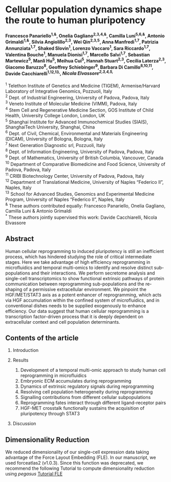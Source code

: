 # Cellular population dynamics shape the route to human pluripotency
#### Francesco Panariello<sup>1,&</sup>, Onelia Gagliano<sup>2,3,4,&</sup>, Camilla Luni<sup>5,6,&</sup>, Antonio Grimaldi<sup>1,&</sup>, Silvia Angiolillo<sup>2,3</sup>, Wei Qin<sup>2,3,5</sup>, Anna Manfredi<sup>1,7</sup>, Patrizia Annunziata<sup>1,7</sup>, Shaked Slovin<sup>1</sup>, Lorenzo Vaccaro<sup>1</sup>, Sara Riccardo<sup>1,7</sup>, Valentina Bouche<sup>1</sup>, Manuela Dionisi<sup>1,7</sup>, Marcello Salvi<sup>1,7</sup>, Sebastian Martewicz<sup>5</sup>, Manli Hu<sup>5</sup>, Meihua Cui<sup>5</sup>, Hannah Stuart<sup>2,3</sup>, Cecilia Laterza<sup>2,3</sup>, Giacomo Baruzzo<sup>8</sup>, Geoffrey Schiebinger<sup>9</sup>, Barbara Di Camillo<sup>8,10,11</sup>, Davide Cacchiarelli<sup>1,12,13,*</sup>, Nicola Elvassore<sup>2,3,4,5,*</sup>

<sup>1</sup> Telethon Institute of Genetics and Medicine (TIGEM), Armenise/Harvard Laboratory of Integrative Genomics, Pozzuoli, Italy </br>
<sup>2</sup> Dept. of Industrial Engineering, University of Padova, Padova, Italy </br>
<sup>3</sup> Veneto Institute of Molecular Medicine (VIMM), Padova, Italy </br>
<sup>4</sup> Stem Cell and Regenerative Medicine Section, GOS Institute of Child Health, University College London, London, UK </br>
<sup>5</sup> Shanghai Institute for Advanced Immunochemical Studies (SIAIS), ShanghaiTech University, Shanghai, China </br>
<sup>6</sup> Dept. of Civil, Chemical, Environmental and Materials Engineering (DICAM), University of Bologna, Bologna, Italy </br>
<sup>7</sup> Next Generation Diagnostic srl, Pozzuoli, Italy </br>
<sup>8</sup> Dept. of Information Engineering, University of Padova, Padova, Italy </br>
<sup>9</sup> Dept. of Mathematics, University of British Columbia, Vancouver, Canada </br>
<sup>10</sup> Department of Comparative Biomedicine and Food Science, University of Padova, Padova, Italy </br>
<sup>11</sup> CRIBI Biotechnology Center, University of Padova, Padova, Italy </br>
<sup>12</sup> Department of Translational Medicine, University of Naples “Federico II”, Naples, Italy </br>
<sup>13</sup> School for Advanced Studies, Genomics and Experimental Medicine Program, University of Naples “Federico II”, Naples, Italy </br>
<sup>&</sup> These authors contributed equally: Francesco Panariello, Onelia Gagliano, Camilla Luni & Antonio Grimaldi </br>
<sup>*</sup> These authors jointly supervised this work: Davide Cacchiarelli, Nicola Elvassore </br>


## Abstract
Human cellular reprogramming to induced pluripotency is still an inefficient process, which has hindered studying the role of critical intermediate stages. Here we take advantage of high efficiency reprogramming in microfluidics and temporal multi-omics to identify and resolve distinct sub-populations and their interactions. We perform secretome analysis and single-cell transcriptomics to show functional extrinsic pathways of protein communication between reprogramming sub-populations and the re-shaping of a permissive extracellular environment. We pinpoint the HGF/MET/STAT3 axis as a potent enhancer of reprogramming, which acts via HGF accumulation within the confined system of microfluidics, and in conventional dishes needs to be supplied exogenously to enhance efficiency. Our data suggest that human cellular reprogramming is a transcription factor-driven process that it is deeply dependent on extracellular context and cell population determinants. 

## Contents of the article
1. Introduction

2. Results
    1. Development of a temporal multi-omic approach to study human cell reprogramming in microfluidics
    2. Embryonic ECM accumulates during reprogramming
    3. Dynamics of extrinsic regulatory signals during reprogramming
    4. Resolving cell population heterogeneity during reprogramming
    5. Signalling contributions from different cellular subpopulations
    6. Reprogramming fates interact through different ligand-receptor pairs
    7. HGF-MET crosstalk functionally sustains the acquisition of pluripotency through STAT3
    
3. Discussion

## Dimensionality Reduction
We reduced dimensionality of our single-cell expression data taking advantage of the Force Layout Embedding (FLE). In our manuscript, we used forceatlas2 (v1.0.3). Since this function was deprecated, we recommend the following Tutorial to compute dimensionality reduction using <i>pegasus</i> <a href="https://nbviewer.jupyter.org/github/broadinstitute/wot/blob/master/notebooks/Notebook-1-FLE-cell_sets-gene_sets.ipynb">Tutorial FLE</a>

